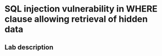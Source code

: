 # SQL injection vulnerability in WHERE clause allowing retrieval of hidden data
## Lab description

